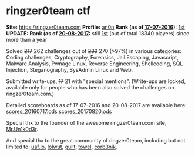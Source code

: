 # ringzer0team ctf

**Site:** <https://ringzer0team.com>
**Profile:** [an0n](https://ringzer0team.com/profile/3919/an0n)
**Rank (as of [17-07-2016](https://web.archive.org/web/20160717084518/http://ringzer0team.com)):** [1st](https://twitter.com/RingZer0_CTF/status/754664406244585477)
**UPDATE: Rank (as of [20-08-2017](http://web.archive.org/web/20170820070825/https://ringzer0team.com/):** still [1st](http://web.archive.org/web/20170820071622/https://ringzer0team.com/profile/3919/an0n) (out of total 18340 players) since more than a year

Solved ~~217~~ 262 challenges out of ~~239~~ 270 (>97%) in various categories:
Coding challenges, Cryptography,
Forensics, Jail Escaping, Javascript, Malware Analysis,
Pwnage Linux, Reverse Engineering, Shellcoding, SQL Injection,
Steganography, SysAdmin Linux and Web.

Submitted write-ups, ~~17~~ 21 with "special mentions".
(Write-ups are locked, available only for people who has
been also solved the challenges on ringzer0team.com.)

Detailed scoreboards as of 17-07-2016 and 20-08-2017 are
available here: [scores_20160717.ods](scores_20160717.ods)
[scores_20170820.ods](scores_20170820.ods)

Special thx to the founder of the awesome ringzer0team.com site,
[Mr.Un1k0d3r](https://twitter.com/mrun1k0d3r).

And special thx to the great community of ringzer0team,
including but not limited to:
[uaf.io](http://uaf.io/),
[lolwut](https://ringzer0team.com/profile/1508/lolwut),
[guilt](https://ringzer0team.com/profile/3229/GuilT),
[towel](https://twitter.com/0xTowel),
[corb3nik](https://twitter.com/corb3nik).
